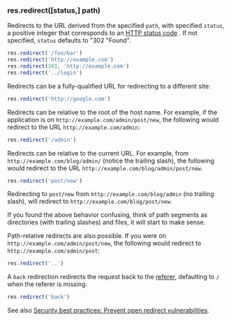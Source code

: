 <h3 id='res.redirect'>res.redirect([status,] path)</h3>

Redirects to the URL derived from the specified `path`, with specified `status`, a positive integer
that corresponds to an [HTTP status code](http://www.w3.org/Protocols/rfc2616/rfc2616-sec10.html) .
If not specified, `status` defaults to "302 "Found".

```js
res.redirect('/foo/bar')
res.redirect('http://example.com')
res.redirect(301, 'http://example.com')
res.redirect('../login')
```
Redirects can be a fully-qualified URL for redirecting to a different site:

```js
res.redirect('http://google.com')
```
Redirects can be relative to the root of the host name. For example, if the
application is on `http://example.com/admin/post/new`, the following
would redirect to the URL `http://example.com/admin`:

```js
res.redirect('/admin')
```

Redirects can be relative to the current URL. For example,
from `http://example.com/blog/admin/` (notice the trailing slash), the following
would redirect to the URL `http://example.com/blog/admin/post/new`.

```js
res.redirect('post/new')
```

Redirecting to `post/new` from `http://example.com/blog/admin` (no trailing slash),
will redirect to `http://example.com/blog/post/new`.

If you found the above behavior confusing, think of path segments as directories
(with trailing slashes) and files, it will start to make sense.

Path-relative redirects are also possible. If you were on
`http://example.com/admin/post/new`, the following would redirect to
`http://example.com/admin/post`:

```js
res.redirect('..')
```

A `back` redirection redirects the request back to the [referer](http://en.wikipedia.org/wiki/HTTP_referer),
defaulting to `/` when the referer is missing.

```js
res.redirect('back')
```

See also [Security best practices: Prevent open redirect 
vulnerabilities](http://expressjs.com/en/advanced/best-practice-security.html#prevent-open-redirects). 
